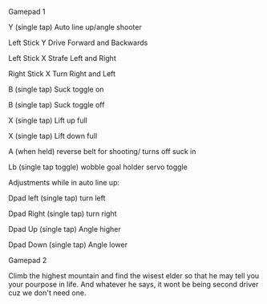 Gamepad 1	

Y (single tap)	Auto line up/angle shooter

Left Stick Y	Drive Forward and Backwards

Left Stick X	Strafe Left and Right

Right Stick X	Turn Right and Left

B (single tap)	Suck toggle on

B (single tap)	Suck toggle off

X (single tap)	Lift up full

X (single tap)	Lift down full

A (when held) reverse belt for shooting/ turns off suck in

Lb (single tap toggle) wobble goal holder servo toggle

Adjustments while in auto line up:

  Dpad left (single tap) turn left

  Dpad Right (single tap) turn right

  Dpad Up (single tap) Angle higher

  Dpad Down (single tap) Angle lower

Gamepad 2	

Climb the highest mountain and find the wisest elder so that he may tell you your pourpose in life. And whatever he says, it wont be being second driver cuz we don't need one.